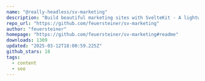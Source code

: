 ```yaml
---
name: "@really-headless/sv-marketing"
description: "Build beautiful marketing sites with SvelteKit - A lightweight, customizable component library for static marketing websites."
repo_url: "https://github.com/feuersteiner/sv-marketing"
author: "feuersteiner"
homepage: "https://github.com/feuersteiner/sv-marketing#readme"
downloads: 1309
updated: "2025-03-12T18:00:59.225Z"
github_stars: 18
tags: 
  - content
  - seo
---
```

